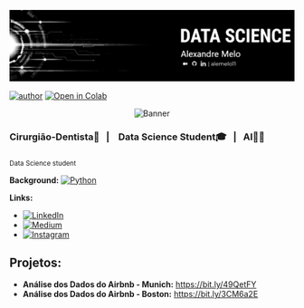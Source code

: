 ![Banner](images/banner2.png)




[![author](https://img.shields.io/badge/author-alemelo11-red.svg)](https://www.linkedin.com/in/alemelo11) 
[![Open in Colab](https://colab.research.google.com/assets/colab-badge.svg)](https://colab.research.google.com/github/seu-usuario/projects_data_science/blob/main/notebooks/Airbnb/Análise_dos_Dados_do_Airbnb_Boston.ipynb)


</p>
<div align="center">
  <img src="../../images/banner2.png" alt="Banner">
</div>
  </p>

### Cirurgião-Dentista🦷&nbsp;&nbsp;&nbsp;|&nbsp;&nbsp;&nbsp; Data Science Student🎓&nbsp;&nbsp;&nbsp;|&nbsp;&nbsp;&nbsp;AI👩‍🚀
<sub>Data Science student</sub>




**Background:** [![Python](https://img.shields.io/badge/Python-3776AB?style=flat&logo=python&logoColor=white&width=120&height=40)](https://www.python.org/downloads/release/python-365/)


**Links:**
* [![LinkedIn](https://img.shields.io/badge/LinkedIn-0077B5?style=flat&logo=linkedin&logoColor=white&width=120&height=40)](https://www.linkedin.com/)
* [![Medium](https://img.shields.io/badge/Medium-12100E?style=flat&logo=medium&logoColor=white&width=120&height=40)](https://medium.com/)
* [![Instagram](https://img.shields.io/badge/Instagram-E4405F?style=flat&logo=instagram&logoColor=white&width=120&height=40)](https://www.instagram.com/)


## Projetos:

* **Análise dos Dados do Airbnb - Munich:** https://bit.ly/49QetFY
* **Análise dos Dados do Airbnb - Boston:** https://bit.ly/3CM6a2E


